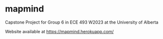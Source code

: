 # mapmind

Capstone Project for Group 6 in ECE 493 W2023 at the University of Alberta

Website available at https://mapmind.herokuapp.com/
